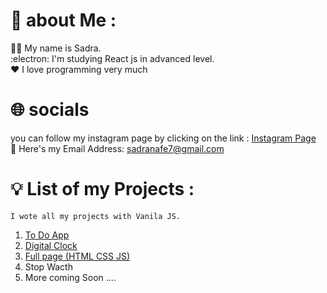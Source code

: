 # :mag_right: about Me : 
   :technologist: My name is Sadra. <br/>
   :electron: I'm studying React js in advanced level. <br/>
   :heart: I love programming very much
    
# :globe_with_meridians: socials
   you can follow my instagram page by clicking on the link : [Instagram Page](https://www.instagram.com/sadra_nafe/?r=nametag) <br/>
   :email: Here's my Email Address: sadranafe7@gmail.com

# 	:bulb: List of my Projects : 
    I wote all my projects with Vanila JS. 
1) [To Do App](https://github.com/sadranafe/To-Do-app)
2) [Digital Clock](https://github.com/sadranafe/Digital-Clock/tree/main/)
3) [Full page (HTML CSS JS)](https://github.com/sadranafe/full-page)
4) Stop Wacth 
5) More coming Soon ....


<!---
sadranafe/sadranafe is a ✨ special ✨ repository because its `README.md` (this file) appears on your GitHub profile.
You can click the Preview link to take a look at your changes.
--->
